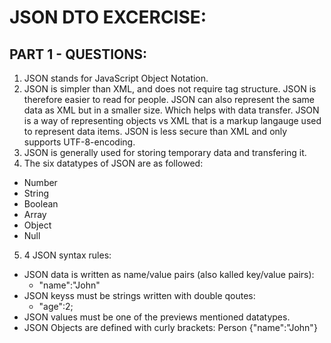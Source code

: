 # JSON DTO EXCERCISE:
## PART 1 - QUESTIONS:

1. JSON stands for JavaScript Object Notation.
2. JSON is simpler than XML, and does not require tag structure. JSON is therefore easier to read for people.
   JSON can also represent the same data as XML but in a smaller size. Which helps with data transfer.
   JSON is a way of representing objects vs XML that is a markup langauge used to represent data items.
   JSON is less secure than XML and only supports UTF-8-encoding.
3. JSON is generally used for storing temporary data and transfering it.
4. The six datatypes of JSON are as followed:
- Number
- String
- Boolean
- Array
- Object
- Null
5. 4 JSON syntax rules:
- JSON data is written as name/value pairs (also kalled key/value pairs):
    * "name":"John"
- JSON keyss must be strings written with double qoutes:
    * "age":2;
- JSON values must be one of the previews mentioned datatypes.
- JSON Objects are defined with curly brackets:
  Person {"name":"John"}